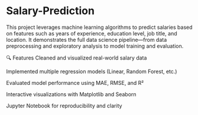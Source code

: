 # Salary-Prediction

This project leverages machine learning algorithms to predict salaries based on features such as years of experience, education level, job title, and location. It demonstrates the full data science pipeline—from data preprocessing and exploratory analysis to model training and evaluation.

🔍 Features
Cleaned and visualized real-world salary data

Implemented multiple regression models (Linear, Random Forest, etc.)

Evaluated model performance using MAE, RMSE, and R²

Interactive visualizations with Matplotlib and Seaborn

Jupyter Notebook for reproducibility and clarity
